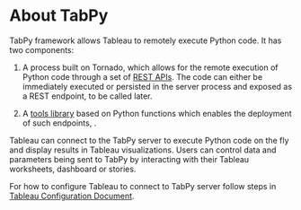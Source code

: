 # About TabPy

TabPy framework allows Tableau to remotely execute Python code. It has two components:

1. A process built on Tornado, which allows for the remote execution of Python
   code through a set of [REST APIs](server-rest.md). The code can either be immediately
   executed or persisted in the server process and exposed as a REST endpoint,
   to be called later.

2. A [tools library](tabpy-tools.md) based on Python functions which enables the 
   deployment of such endpoints,
   .

Tableau can connect to the TabPy server to execute Python code on the fly and
display results in Tableau visualizations. Users can control data and parameters
being sent to TabPy by interacting with their Tableau worksheets, dashboard or stories.

For how to configure Tableau to connect to TabPy server follow steps in
[Tableau Configuration Document](TableauConfiguration.md).
